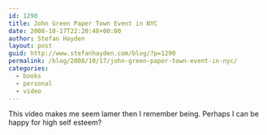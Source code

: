 ```yaml
---
id: 1290
title: John Green Paper Town Event in NYC
date: 2008-10-17T22:20:48+00:00
author: Stefan Hayden
layout: post
guid: http://www.stefanhayden.com/blog/?p=1290
permalink: /blog/2008/10/17/john-green-paper-town-event-in-nyc/
categories:
  - books
  - personal
  - video
---
```

This video makes me seem lamer then I remember being. Perhaps I can be happy for high self esteem?

<object width="425" height="350"> <param name="movie" value="http://www.youtube.com/v/hUCCLZX-T9Q"> </param> <embed src="http://www.youtube.com/v/hUCCLZX-T9Q" type="application/x-shockwave-flash" width="425" height="350"> </embed> </object>